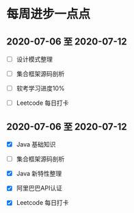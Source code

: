 # 每周进步一点点



## 2020-07-06 至 2020-07-12

- [ ] 设计模式整理
- [ ] 集合框架源码剖析
- [ ] 软考学习进度10%
- [ ] Leetcode 每日打卡



## 2020-07-06 至 2020-07-12

- [x] Java 基础知识
- [ ] 集合框架源码剖析
- [x] Java 新特性整理
- [x] 阿里巴巴API认证
- [x] Leetcode 每日打卡



